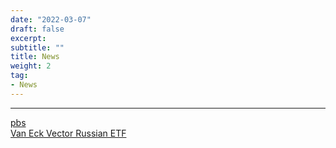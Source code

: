 ```yaml
---
date: "2022-03-07"
draft: false
excerpt: 
subtitle: ""
title: News
weight: 2
tag:
- News
---
```



---

[pbs](https://www.youtube.com/watch?v=4v_Job6CAco&t=396s)<br>
[Van Eck Vector Russian ETF](https://www.vaneck.com/us/en/investments/russia-etf-rsx/)